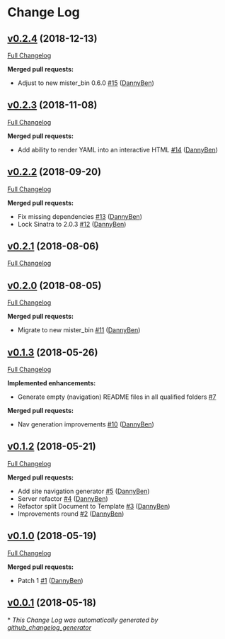 # Change Log

## [v0.2.4](https://github.com/DannyBen/madman/tree/v0.2.4) (2018-12-13)
[Full Changelog](https://github.com/DannyBen/madman/compare/v0.2.3...v0.2.4)

**Merged pull requests:**

- Adjust to new mister\_bin 0.6.0 [\#15](https://github.com/DannyBen/madman/pull/15) ([DannyBen](https://github.com/DannyBen))

## [v0.2.3](https://github.com/DannyBen/madman/tree/v0.2.3) (2018-11-08)
[Full Changelog](https://github.com/DannyBen/madman/compare/v0.2.2...v0.2.3)

**Merged pull requests:**

- Add ability to render YAML into an interactive HTML [\#14](https://github.com/DannyBen/madman/pull/14) ([DannyBen](https://github.com/DannyBen))

## [v0.2.2](https://github.com/DannyBen/madman/tree/v0.2.2) (2018-09-20)
[Full Changelog](https://github.com/DannyBen/madman/compare/v0.2.1...v0.2.2)

**Merged pull requests:**

- Fix missing dependencies [\#13](https://github.com/DannyBen/madman/pull/13) ([DannyBen](https://github.com/DannyBen))
- Lock Sinatra to 2.0.3 [\#12](https://github.com/DannyBen/madman/pull/12) ([DannyBen](https://github.com/DannyBen))

## [v0.2.1](https://github.com/DannyBen/madman/tree/v0.2.1) (2018-08-06)
[Full Changelog](https://github.com/DannyBen/madman/compare/v0.2.0...v0.2.1)

## [v0.2.0](https://github.com/DannyBen/madman/tree/v0.2.0) (2018-08-05)
[Full Changelog](https://github.com/DannyBen/madman/compare/v0.1.3...v0.2.0)

**Merged pull requests:**

- Migrate to new mister\_bin [\#11](https://github.com/DannyBen/madman/pull/11) ([DannyBen](https://github.com/DannyBen))

## [v0.1.3](https://github.com/DannyBen/madman/tree/v0.1.3) (2018-05-26)
[Full Changelog](https://github.com/DannyBen/madman/compare/v0.1.2...v0.1.3)

**Implemented enhancements:**

- Generate empty \(navigation\) README files in all qualified folders [\#7](https://github.com/DannyBen/madman/issues/7)

**Merged pull requests:**

- Nav generation improvements [\#10](https://github.com/DannyBen/madman/pull/10) ([DannyBen](https://github.com/DannyBen))

## [v0.1.2](https://github.com/DannyBen/madman/tree/v0.1.2) (2018-05-21)
[Full Changelog](https://github.com/DannyBen/madman/compare/v0.1.0...v0.1.2)

**Merged pull requests:**

- Add site navigation generator [\#5](https://github.com/DannyBen/madman/pull/5) ([DannyBen](https://github.com/DannyBen))
- Server refactor [\#4](https://github.com/DannyBen/madman/pull/4) ([DannyBen](https://github.com/DannyBen))
- Refactor split Document to Template [\#3](https://github.com/DannyBen/madman/pull/3) ([DannyBen](https://github.com/DannyBen))
- Improvements round [\#2](https://github.com/DannyBen/madman/pull/2) ([DannyBen](https://github.com/DannyBen))

## [v0.1.0](https://github.com/DannyBen/madman/tree/v0.1.0) (2018-05-19)
[Full Changelog](https://github.com/DannyBen/madman/compare/v0.0.1...v0.1.0)

**Merged pull requests:**

- Patch 1 [\#1](https://github.com/DannyBen/madman/pull/1) ([DannyBen](https://github.com/DannyBen))

## [v0.0.1](https://github.com/DannyBen/madman/tree/v0.0.1) (2018-05-18)


\* *This Change Log was automatically generated by [github_changelog_generator](https://github.com/skywinder/Github-Changelog-Generator)*